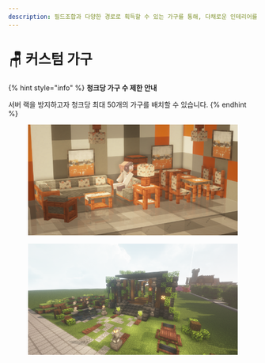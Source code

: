 ```yaml
---
description: 필드조합과 다양한 경로로 획득할 수 있는 가구를 통해, 다채로운 인테리어를 즐겨 보세요!
---
```


# 🪑 커스텀 가구

{% hint style="info" %}
**청크당 가구 수 제한 안내**

서버 랙을 방지하고자 청크당 최대 50개의 가구를 배치할 수 있습니다.
{% endhint %}

<figure><img src="../../.gitbook/assets/2022-08-14_23.55.48 (1).png" alt=""><figcaption></figcaption></figure>

<figure><img src="../../.gitbook/assets/2022-09-03_01.50.59.png" alt=""><figcaption></figcaption></figure>
